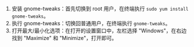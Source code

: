 
1. 安装 gnome-tweaks：首先切换到 root 用户，在终端执行 `sudo yum install gnome-tweaks`。
2. 执行 gnome-tweaks：切换回普通用户，在终端执行 `gnome-tweaks`。
3. 打开最大/最小化选项：在打开的设置窗口中，左栏选择 "Windows"，在右边找到 "Maximize" 和 "Minimize"，打开即可。

<!--more-->